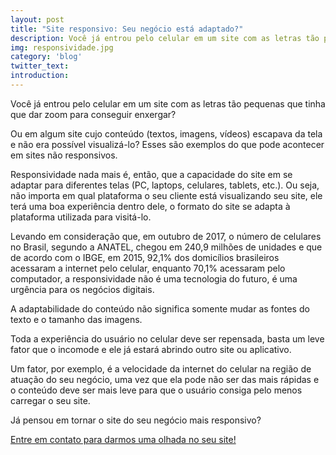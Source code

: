 ```yaml
---
layout: post
title: "Site responsivo: Seu negócio está adaptado?"
description: Você já entrou pelo celular em um site com as letras tão pequenas [...]
img: responsividade.jpg
category: 'blog'
twitter_text: 
introduction: 
---
```


Você já entrou pelo celular em um site com as letras tão pequenas que tinha que dar zoom para conseguir enxergar? 

Ou em algum site cujo conteúdo (textos, imagens, vídeos) escapava da tela e não era possível visualizá-lo? Esses são exemplos do que pode acontecer em sites não responsivos.

Responsividade nada mais é, então, que a capacidade do site em se adaptar para diferentes telas (PC, laptops, celulares, tablets, etc.). 
Ou seja, não importa em qual plataforma o seu cliente está visualizando seu site, ele terá uma boa experiência dentro dele, o formato do site se adapta à plataforma utilizada para visitá-lo.

Levando em consideração que, em outubro de 2017, o número de celulares no Brasil, segundo a ANATEL, chegou em 240,9 milhões de unidades e que de acordo com o IBGE, em 2015, 92,1% dos domicílios brasileiros acessaram a internet pelo celular, enquanto 70,1% acessaram pelo computador, a responsividade não é uma tecnologia do futuro, é uma urgência para os negócios digitais.

A adaptabilidade do conteúdo não significa somente mudar as fontes do texto e o tamanho das imagens. 

Toda a experiência do usuário no celular deve ser repensada, basta um leve fator que o incomode e ele já estará abrindo outro site ou aplicativo. 

Um fator, por exemplo, é a velocidade da internet do celular na região de atuação do seu negócio, uma vez que ela pode não ser das mais rápidas e o conteúdo deve ser mais leve para que o usuário consiga pelo menos carregar o seu site.

Já pensou em tornar o site do seu negócio mais responsivo? 

<a href="../../index.html#contact">Entre em contato para darmos uma olhada no seu site!</a>


